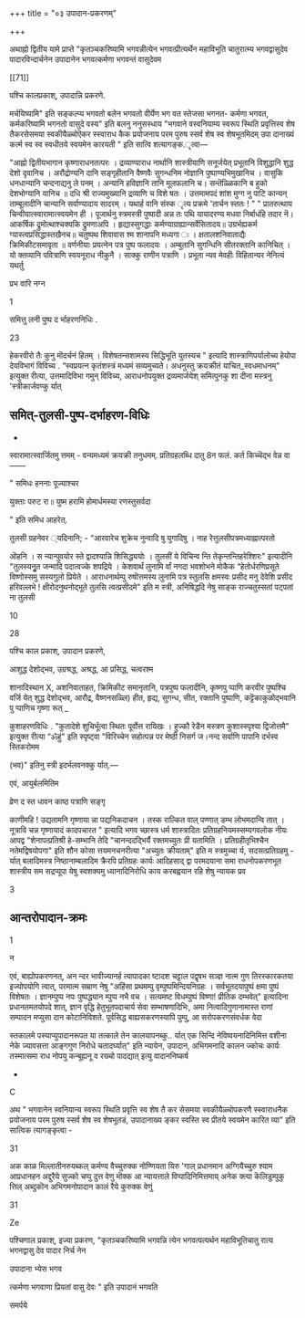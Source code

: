 +++
title = "०३ उपादान-प्रकरणम्"

+++

अथाह्नो द्वितीय यामे प्राप्ते "कृतञ्चकरिष्यामि भगवन्नीत्येन भगवत्प्रीत्यर्थेन महाविभूति चातुरात्म्य भगवद्वासुदेव पादारविन्दार्चनेन उपादानेन भगवत्कर्मणा भगवन्तं वासुदेवम 

[[71]] 

पश्चि कालप्रकाश्, उपादान्नि प्रकरणे. 

मर्चयिष्यामि" इति सङ्कल्प्य भगवतो बलेन भगवतो वीर्येण भग वत स्तेजसा भगनत- कर्मणा भगवत, कर्मकरिष्यामि भगनतो वासुदे वस्य" इति बलनु ननुसस्धाय "भगवाने वस्वनियाम्य स्वरूप स्थिति प्रवृत्तिस्व शेष तैकरसेसमया स्वकीयैळ्चोऎकर स्स्वाराध कैक प्रयोजनाय परम पुरुष स्सर्व शेष स्व शेषभूतमिदम् उपा दानाख्यं कर्त्म स्व स्व स्वधीतये स्वयमेन कारयती " इति सात्वि शत्यागङ्क.ृत्वा— 

"आह्नो द्वितीयभागान कृष्णाराधनतत्परः । द्रव्याण्याराध नार्थानि शास्त्रीयाणि सनूर्जयेत् प्रभूतानि विशुद्धानि शुद्ध देशो दृवानिच । अरौद्रोण्यनि दानि सङ्गृहीतानि वैष्णवैः सुगन्धनिम नोज्ञानि पुष्पाण्यभिमुखानिच । वासुकि धनधान्यानि चन्दनाद्यनु ले पनम् । अन्यानि हविज्ञानि तानि मूलफलानि च। सन्तॆळ्ळिकानि ब हुको देशभोग्यानि यानिच ॥ दधि श्री राज्यमुख्यानि द्रव्याणि च विशे षतः । उत्तमामपदं शांश मुग्ग नु पाटि कान्यन् ताम्बूलादीनि चान्यानि सर्वाण्यादाय सादरम् । यथार्ह वानि संस्क ृत्य प्रक्रमे 'तार्चन स्ततः ! " " प्रातरुत्थाय चिन्वीयात्स्वारामात्स्वयमेन ही । पूजार्थनु स्त्रमस्त्री पुष्पादी अन्न तः पथि यायादरण्य मधवा निर्बाधंहि तदार नॆ। आकर्षिक द्रुमोत्थाश्चक्यकि द्रुमणाअपि । हृद्यास्सुगद्धाः कर्मण्याग्राह्यान्सर्वेसितादय॥ उग्रर्भह्यकर्म ग्यास्त्वप्रसिद्धास्तखैनच॥ चतुष्पथ शिवावास श्म शानापनि मध्यगा ः । क्षतालशनिवाताद्यैः क्रिमिकीटसमावृता ॥ वर्णनीयाः प्रयत्नेन पत्र पुष्प फलादयः । अम्बुतानि सुगन्धिनि सीतरक्तानि कानिचित् । यो क्तव्यानि पवित्राणि स्वयनूराध नीकुनै । साक्कु राणीन पत्राणि । प्रभूता न्यव मेवहीः विहितान्यर नेनित्यं यथर्तु 

प्रभ वारि नग्न 

1 

समित्तु लनी पुष्प द र्भाहरणनिधिः . 

23 

हेकरवीरो तैः कुनु मॊदर्चनं हितम् । विशेषतन्सशामस्य सिद्धिभूति युतस्यच " इत्यादि शास्त्राणिपर्यालोच्य हेयोपा देयविभागं विविच्य . “स्वप्रयत्न कृतंशस्त्रं मध्यमं सव्यमुच्यते। अधनुस्तु क्रयक्रीतं याचित_स्वधमाधनम्" इत्युक्त रीत्या, उत्तमादिविभा गमुन् विविच्य, आराधनोपयुक्त द्रव्यमार्जयेश् समित्पुनकु शा दीना मस्त्रनु 'स्त्रीकार्जवण्कु र्यात् 

## समित्-तुलसी-पुष्प-दर्भाहरण-विधिः

- 

स्वारामात्स्वार्जितमु त्तमम् - वन्यमध्यमं क्रयक्री तनुधमम्. प्रतिग्रहलब्धि दातु 8न फलं. कर्त किच्चॆद्भ वेन्न वा—— 

" समिधः हननाः पूज्याश्चर 

युक्ताः परुट रा॥ युष्म हरामि होमार्धमस्या रणस्तुसर्वदा 

" इति समिध आहरेत्. 

तुलसी ग्रहनेवर ्यदिनानि; - “आरवारेच शुक्रेच नुन्वादि षु युगादिषु । नाह रेत्तुलसीपत्रमध्याह्नात्परतो 

ऒहनि । स न्यान्पुवयोर स्ते द्वादश्यान्नि शिसिद्ध्ययोः । तुलसीं ये विचिन्व न्ति तेकृन्तन्तिहरेश्शिरः" इत्यादीनि "तुलस्यनुृत जन्मादि पदात्वज्के शपद्रिये । केशवार्थं लुनामि र्वां नगदा भवशोभने मोकैक “हेतोर्धरणिप्रसूते विष्णोस्समु सस्यगुलो प्रियेते । आराधनार्थम्पु रुषॊत्तमस्य लुनामि पत्र स्तुलसि क्षमस्वः प्रसीद मनु देवेशि प्रसीद हरिवल्लभे ! क्षीरोदनुथनोद्भूते तुलसि त्वत्प्रसीदमे" इति म स्त्री, अनिषिद्धदि नेषु साङ्क राज्चतुस्सतां पट्पतां ना तुलसी 

10 

28 

पश्चि काल प्रकाश्, उपादान प्रकरणे, 

आशुद्ध देशोद्भव, उग्रश्रद्ध, अश्रद्ध, आ प्रसिद्ध, चत्वरश्म 

शानादिस्थान X, अशनिवाताहत, क्रिमिकीट समानृतानि, पत्रपुष्प फलादीनि, कृष्णपु प्पाणि करवीर पुष्पश्चि वर्जि येत् शुद्ध देशोद्भव, आरौद्र, वैष्णनसळ्लि) हीत, हृद्य, सुगन्ध, सीत, रक्तानि पुष्पाणि, कट्टॆकाकुळोद्भवानि पु प्पाणिच गृष्णा रूत् _ 

कुशाहरणविधिः . "कुतादेशे शुचिर्भूत्वा स्थितः पूर्वोत्त रायिखः । हुज्कौ रेडैन मस्त्रण कुशास्स्पृश्या द्विजोत्तमै” इत्युक्त रीत्या “ॐहुं" इति स्पृष्ट्वा "विरिच्चेन सहोत्पन्न पर मेष्ठी निसर्ग ज।नन्द सर्वाणि पापानि दर्भस्व स्तिकरोमम 

(भव)" इतिनु स्त्री इदर्भलवनक्कु र्यात्.— 

एवं, आयुर्बलमितिम 

व्रेण द स्त धावन काष्ठ पत्राणि सङ्गृ 

काणीमहि ! उद्यतामनि गृष्णाया न्ना पद्यनिकदाचन । तस्क राल्कित वाल् पण्णात् डम्भ लोभमदान्वि तात् । नूत्रावि चन्न गृष्णायादं कादपचारत " इत्यादि भगव च्छास्त्र धर्म शास्त्रादितः प्रतिग्रहनियमस्सम्यगवलोक नीयः आपद्व "शेनापत्प्रतिश्री हे-सम्भानि तेदि "चानन्ददद्भिर्यै रक्तमच्युतः प्री यतामिति । प्रतिग्रहीतृभिश्चैन नतेमद्विषयोपगा" इति शौन कोसा त्तयमनचनरीत्या "अच्युतः क्रीयताम्" इति म स्त्रमुच्चा र्य, सदसत्प्रतिग्रहमु - र्यात् बलादिमस्त्र निष्ठानाम्बलादिम क्रैरपि प्रतिग्रहः कार्यः आदिहसाद् द्वा परमदयाना समा राधनोपकरणभूत शास्त्रीय सम सद्रप्यूपा येषु स्वशक्यमु ध्यानादिनिरोधि काय करबह्वयान रहि शेषु न्यायक प्रव 

3 

## आन्तरोपादान-क्रमः

1 

न 

एवं, बाह्योपकरणनत्, अन न्दर भावीज्यानर्ह त्यापादका ष्टादश चट्टाल पद्वृषभ सञ्ज्ञ नात्म गुण तिरस्कारकतया इज्योपयोगि त्वात्, परमात्म सम्राण नेषु "अहिंसा प्रथमम्पु वृम्पुष्पमिन्दियनिग्रहः । सर्वभूतदयापुष्पं क्षमा पुष्पं विशेषतः । ज्ञानम्पुप्प नपः पुष्पद्ध्यान म्पुप्प नभै वच । सत्यमष्ट विधम्पुष्पं विष्णा! प्रीतिक दम्भवेत्" इत्यादिना प्रधानतमतयोपदे शात्, ज्ञान वृद्धि हेतुभूतपदाचार्य सेवा सम्भाषणादिभिः, अमा नित्वादिगुणानामास्त राणां सम्पादन मप्युसा दान कोटानिविशते. पूर्वसिद्ध बाह्यसकरणस्यापि पुम्पु, आ सरोपकरणसंवर्धक वेदा 

स्तकालमे पस्याप्युपादानरूपत या तत्काले तेन कालयापनब्कु.. र्यात् एक सिन्दि नेविष्वयनादिनिमित्त वशीना नेके ज्यावसत्ता आङ्गगुण निरोधे चतादर्घ्यात्" इति न्यायेन, उपादान, अभिगमनादि कालन ज्कोचः कार्यः तस्मात्समा राध नोपयु कन्बूह्यनू व रख्चो पादद्यात् इत्यु वादाननिष्कर्ष 

- 

C 

अथ " भगवानेन स्वनियान्य स्वरूप स्थिति प्रवृत्ति स्व शेष तै कर सेसमया स्वकीयैळ्चोपकरणै स्स्वाराधनैक प्रयोजनाय परम पुरुष स्सर्व शेष स्व शेषभूतडं, उपादानाख्य ङ्कर स्वस्ति स्व प्रीतये स्वयमेन कारित व्या" इति सात्विक त्यागङ्कृत्वा - 

31 

अक काळ मिल्लातीनरुयब्कल् कर्मण्य वैच्चुरुक्क नोण्णियता यिरु 'गाल् प्रधानमान अग्गियैच्चुरु श्याम आप्रधानहन अद्दुरैये सुज्को चप्पु दुत्त वेणु मॊक्क आ न्यायत्ताले विप्पादिनिमित्तमाय् अनेक क्त्या कॆलिडुम्पुकु त्तिल् अब्दुकॊन अभिगमनोपादान कालं रैये कुरुक्क वेणुं 

31 

Ze 

पश्चिणाल प्रकाश्, इज्या प्रकरण, "कृतञ्चकरिष्यामि भगवन्नि त्येन भगवत्पत्यर्थन महाविभूतिचातु रात्य भगनद्वासु देव पादार निर्च नेन 

उपादाना भ्येस भगव 

त्कर्मणा भगवाणा प्रियतां वासु देवः " इति उपादानं भगवति 

समर्पये 
